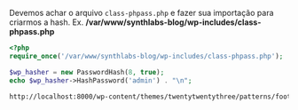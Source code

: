 Devemos achar o arquivo `class-phpass.php` e fazer sua importação para criarmos a hash.
Ex. **/var/www/synthlabs-blog/wp-includes/class-phpass.php**
```php
<?php
require_once('/var/www/synthlabs-blog/wp-includes/class-phpass.php');

$wp_hasher = new PasswordHash(8, true);
echo $wp_hasher->HashPassword('admin') . "\n";
```

```sh
http://localhost:8000/wp-content/themes/twentytwentythree/patterns/footer-default.ph

```